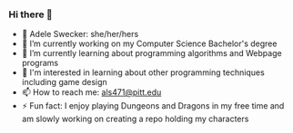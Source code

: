 ### Hi there 👋
- :card_index: Adele Swecker: she/her/hers
- 🔭 I’m currently working on my Computer Science Bachelor's degree
- 🌱 I’m currently learning about programming algorithms and Webpage programs
- :notebook: I'm interested in learning about other programming techniques including game design
- 📫 How to reach me: als471@pitt.edu
- ⚡ Fun fact: I enjoy playing Dungeons and Dragons in my free time and am slowly working on creating a repo holding my characters

